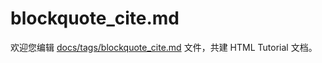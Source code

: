 blockquote_cite.md
===

欢迎您编辑 <a target="__blank" href="https://github.com/jaywcjlove/html-tutorial/blob/main/docs/tags/blockquote_cite.md">docs/tags/blockquote_cite.md</a> 文件，共建 HTML Tutorial 文档。
